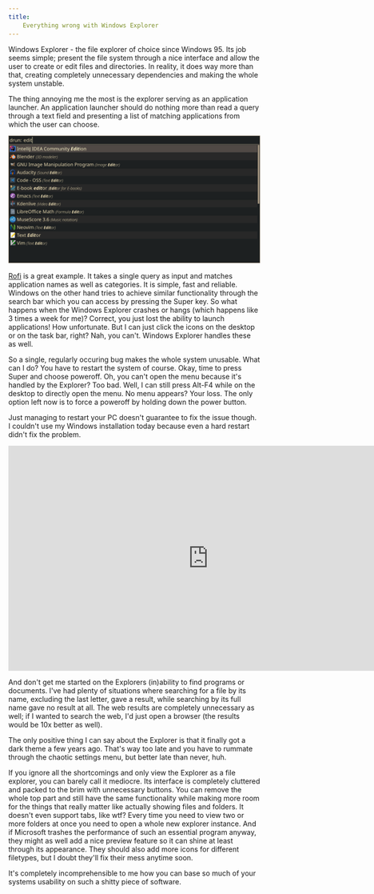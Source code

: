 ```yaml
---
title:
    Everything wrong with Windows Explorer
---
```


Windows Explorer - the file explorer of choice since Windows 95. Its job seems
simple; present the file system through a nice interface and allow the user to
create or edit files and directories. In reality, it does way more than that,
creating completely unnecessary dependencies and making the whole system
unstable.

The thing annoying me the most is the explorer serving as an application
launcher. An application launcher should do nothing more than read a query
through a text field and presenting a list of matching applications from which
the user can choose.

![](/res/rofi.png)

[Rofi](https://github.com/davatorium/rofi) is a great example. It takes a
single query as input and matches application names as well as categories. It
is simple, fast and reliable. Windows on the other hand tries to achieve
similar functionality through the search bar which you can access by pressing
the Super key. So what happens when the Windows Explorer crashes or hangs
(which happens like 3 times a week for me)? Correct, you just lost the ability
to launch applications! How unfortunate. But I can just click the icons on the
desktop or on the task bar, right? Nah, you can't. Windows Explorer handles
these as well.

So a single, regularly occuring bug makes the whole system unusable. What can I
do? You have to restart the system of course. Okay, time to press Super and
choose poweroff. Oh, you can't open the menu because it's handled by the
Explorer? Too bad. Well, I can still press Alt-F4 while on the desktop to
directly open the menu. No menu appears? Your loss. The only option left now is
to force a poweroff by holding down the power button.

Just managing to restart your PC doesn't guarantee to fix the issue though. I
couldn't use my Windows installation today because even a hard restart didn't
fix the problem.

<iframe style="display: block; margin: 0 auto" width="800" height="450"
src="https://www.youtube.com/embed/yYVbaNF0x6E" title="Explorer restart loop"
frameborder="0" allow="accelerometer; autoplay; clipboard-write;
encrypted-media; gyroscope; picture-in-picture" allowfullscreen></iframe>

And don't get me started on the Explorers (in)ability to find programs or
documents. I've had plenty of situations where searching for a file by its
name, excluding the last letter, gave a result, while searching by its full
name gave no result at all. The web results are completely unnecessary as well;
if I wanted to search the web, I'd just open a browser (the results would be
10x better as well).

The only positive thing I can say about the Explorer is that it finally got a
dark theme a few years ago. That's way too late and you have to rummate through
the chaotic settings menu, but better late than never, huh.

If you ignore all the shortcomings and only view the Explorer as a file
explorer, you can barely call it mediocre. Its interface is completely
cluttered and packed to the brim with unnecessary buttons. You can remove the
whole top part and still have the same functionality while making more room for
the things that really matter like actually showing files and folders. It
doesn't even support tabs, like wtf? Every time you need to view two or more
folders at once you need to open a whole new explorer instance. And if
Microsoft trashes the performance of such an essential program anyway, they
might as well add a nice preview feature so it can shine at least through its
appearance. They should also add more icons for different filetypes, but I
doubt they'll fix their mess anytime soon.

It's completely incomprehensible to me how you can base so much of your systems
usability on such a shitty piece of software.
